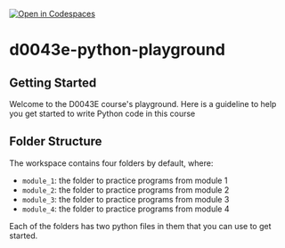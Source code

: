 [![Open in Codespaces](https://classroom.github.com/assets/launch-codespace-2972f46106e565e64193e422d61a12cf1da4916b45550586e14ef0a7c637dd04.svg)](https://classroom.github.com/open-in-codespaces?assignment_repo_id=20400197)
# d0043e-python-playground
## Getting Started

Welcome to the D0043E course's playground. Here is a guideline to help you get started to write Python code in this course

## Folder Structure

The workspace contains four folders by default, where:

- `module_1`: the folder to practice programs from module 1
- `module_2`: the folder to practice programs from module 2
- `module_3`: the folder to practice programs from module 3
- `module_4`: the folder to practice programs from module 4

Each of the folders has two python files in them that you can use to get started.
